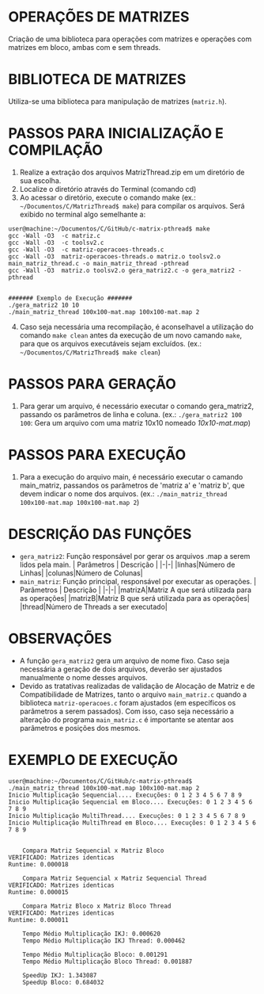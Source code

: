 # OPERAÇÕES DE MATRIZES 
Criação de uma biblioteca para operações com matrizes e operações com matrizes em bloco, ambas com e sem threads.

# BIBLIOTECA DE MATRIZES 
Utiliza-se uma biblioteca para manipulação de matrizes (`matriz.h`).

# PASSOS PARA INICIALIZAÇÃO E COMPILAÇÃO
1. Realize a extração dos arquivos MatrizThread.zip em um diretório de sua escolha.
2. Localize o diretório através do Terminal (comando cd)
3. Ao acessar o diretório, execute o comando make (ex.: `~/Documentos/C/MatrizThread$ make`) para compilar os arquivos. Será exibido no terminal algo semelhante a:
```
user@machine:~/Documentos/C/GitHub/c-matrix-pthread$ make
gcc -Wall -O3  -c matriz.c
gcc -Wall -O3  -c toolsv2.c
gcc -Wall -O3  -c matriz-operacoes-threads.c
gcc -Wall -O3  matriz-operacoes-threads.o matriz.o toolsv2.o main_matriz_thread.c -o main_matriz_thread -pthread
gcc -Wall -O3  matriz.o toolsv2.o gera_matriz2.c -o gera_matriz2 -pthread


####### Exemplo de Execução #######
./gera_matriz2 10 10
./main_matriz_thread 100x100-mat.map 100x100-mat.map 2
```
4. Caso seja necessária uma recompilação, é aconselhavel a utilização do comando `make clean` antes da execução de um novo camando `make`, para que os arquivos executáveis sejam excluídos. (ex.: `~/Documentos/C/MatrizThread$ make clean`)

# PASSOS PARA GERAÇÃO
1. Para gerar um arquivo, é necessário executar o comando gera_matriz2, passando os parâmetros de linha e coluna. (ex.: `./gera_matriz2 100 100`: Gera um arquivo com uma matriz 10x10 nomeado _10x10-mat.map_)

# PASSOS PARA EXECUÇÃO
1. Para a execução do arquivo main, é necessário executar o camando main_matriz, passandos os parâmetros de 'matriz a' e 'matriz b', que devem indicar o nome dos arquivos. (ex.: `./main_matriz_thread 100x100-mat.map 100x100-mat.map 2`)

# DESCRIÇÃO DAS FUNÇÕES
* `gera_matriz2`: Função responsável por gerar os arquivos .map a serem lidos pela main.
    | Parâmetros  | Descrição     |
    |-|-|
    |linhas|Número de Linhas|
    |colunas|Número de Colunas|
* `main_matriz`: Função principal, responsável por executar as operações.
    | Parâmetros  | Descrição     |
    |-|-|
    |matrizA|Matriz A que será utilizada para as operações|
    |matrizB|Matriz B que será utilizada para as operações|
    |thread|Número de Threads a ser executado|

# OBSERVAÇÕES
* A função `gera_matriz2` gera um arquivo de nome fixo. Caso seja necessária a geração de dois arquivos, deverão ser ajustados manualmente o nome desses arquivos.
* Devido as tratativas realizadas de validação de Alocação de Matriz e de Compatibilidade de Matrizes, tanto o arquivo `main_matriz.c` quando a biblioteca `matriz-operacoes.c` foram ajustados (em específicos os parâmetros a serem passados). Com isso, caso seja necessário a alteração do programa `main_matriz.c` é importante se atentar aos parâmetros e posições dos mesmos.

# EXEMPLO DE EXECUÇÃO
```
user@machine:~/Documentos/C/GitHub/c-matrix-pthread$ ./main_matriz_thread 100x100-mat.map 100x100-mat.map 2
Inicio Multiplicação Sequencial.... Execuções: 0 1 2 3 4 5 6 7 8 9 
Inicio Multiplicação Sequencial em Bloco.... Execuções: 0 1 2 3 4 5 6 7 8 9 
Inicio Multiplicação MultiThread.... Execuções: 0 1 2 3 4 5 6 7 8 9 
Inicio Multiplicação MultiThread em Bloco.... Execuções: 0 1 2 3 4 5 6 7 8 9 


	Compara Matriz Sequencial x Matriz Bloco
VERIFICADO: Matrizes identicas
Runtime: 0.000018

	Compara Matriz Sequencial x Matriz Sequencial Thread
VERIFICADO: Matrizes identicas
Runtime: 0.000015

	Compara Matriz Bloco x Matriz Bloco Thread
VERIFICADO: Matrizes identicas
Runtime: 0.000011

	Tempo Médio Multiplicação IKJ: 0.000620
	Tempo Médio Multiplicação IKJ Thread: 0.000462

	Tempo Médio Multiplicação Bloco: 0.001291
	Tempo Médio Multiplicação Bloco Thread: 0.001887

	SpeedUp IKJ: 1.343087
	SpeedUp Bloco: 0.684032

```